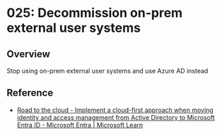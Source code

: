 # 025: Decommission on-prem external user systems

## Overview

Stop using on-prem external user systems and use Azure AD instead

## Reference

* [Road to the cloud - Implement a cloud-first approach when moving identity and access management from Active Directory to Microsoft Entra ID - Microsoft Entra | Microsoft Learn](https://learn.microsoft.com/en-us/entra/architecture/road-to-the-cloud-implement#users-and-groups)
